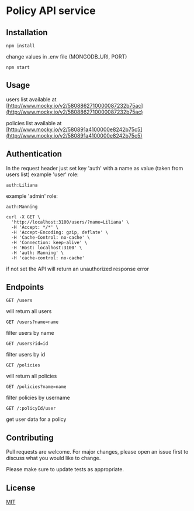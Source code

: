 # Policy API service

## Installation

```
npm install
```

change values in .env file (MONGODB_URI, PORT)

```
npm start
```

## Usage

users list available at [http://www.mocky.io/v2/5808862710000087232b75ac](http://www.mocky.io/v2/5808862710000087232b75ac)

policies list available at [http://www.mocky.io/v2/580891a4100000e8242b75c5](http://www.mocky.io/v2/580891a4100000e8242b75c5)

## Authentication
In the request header just set key 'auth' with a name as value (taken from users list)
example 'user' role:
```
auth:Liliana
```
example 'admin' role:
```
auth:Manning
```
```
curl -X GET \
  'http://localhost:3100/users/?name=Liliana' \
  -H 'Accept: */*' \
  -H 'Accept-Encoding: gzip, deflate' \
  -H 'Cache-Control: no-cache' \
  -H 'Connection: keep-alive' \
  -H 'Host: localhost:3100' \
  -H 'auth: Manning' \
  -H 'cache-control: no-cache'
```
if not set the API will return an unauthorized response error

## Endpoints

```
GET /users

```
will return all users

```
GET /users?name=name

```
filter users by name

```
GET /users?id=id

```
filter users by id


```
GET /policies

```
will return all policies

```
GET /policies?name=name

```
filter policies by username

```
GET /:policyId/user

```
get user data for a policy


## Contributing
Pull requests are welcome. For major changes, please open an issue first to discuss what you would like to change.

Please make sure to update tests as appropriate.

## License
[MIT](https://choosealicense.com/licenses/mit/)